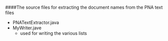 ####The source files for extracting the document names from the PNA text files
* PNATextExtractor.java
* MyWriter.jave
  * used for writing the various lists
